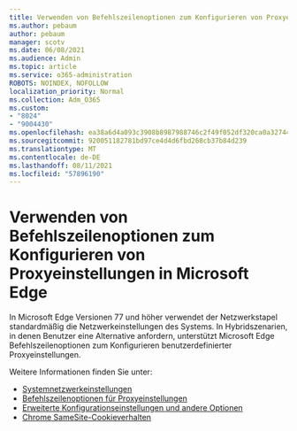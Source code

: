 ```yaml
---
title: Verwenden von Befehlszeilenoptionen zum Konfigurieren von Proxyeinstellungen in Microsoft Edge
ms.author: pebaum
author: pebaum
manager: scotv
ms.date: 06/08/2021
ms.audience: Admin
ms.topic: article
ms.service: o365-administration
ROBOTS: NOINDEX, NOFOLLOW
localization_priority: Normal
ms.collection: Adm_O365
ms.custom:
- "8024"
- "9004430"
ms.openlocfilehash: ea38a6d4a093c3908b8987988746c2f49f052df320ca0a327446435389a90ce9
ms.sourcegitcommit: 920051182781bd97ce4d4d6fbd268cb37b84d239
ms.translationtype: MT
ms.contentlocale: de-DE
ms.lasthandoff: 08/11/2021
ms.locfileid: "57896190"
---
```

# <a name="use-command-line-options-to-configure-proxy-settings-in-microsoft-edge"></a>Verwenden von Befehlszeilenoptionen zum Konfigurieren von Proxyeinstellungen in Microsoft Edge

In Microsoft Edge Versionen 77 und höher verwendet der Netzwerkstapel standardmäßig die Netzwerkeinstellungen des Systems. In Hybridszenarien, in denen Benutzer eine Alternative anfordern, unterstützt Microsoft Edge Befehlszeilenoptionen zum Konfigurieren benutzerdefinierter Proxyeinstellungen. 

Weitere Informationen finden Sie unter:

- [Systemnetzwerkeinstellungen](https://docs.microsoft.com/deployedge/edge-learnmore-cmdline-options-proxy-settings#system-network-settings)
- [Befehlszeilenoptionen für Proxyeinstellungen](https://docs.microsoft.com/deployedge/edge-learnmore-cmdline-options-proxy-settings#system-network-settings)
- [Erweiterte Konfigurationseinstellungen und andere Optionen](https://go.microsoft.com/fwlink/?linkid=2134293)
- [Chrome SameSite-Cookieverhalten](https://docs.microsoft.com/office365/troubleshoot/miscellaneous/chrome-behavior-affects-applications)